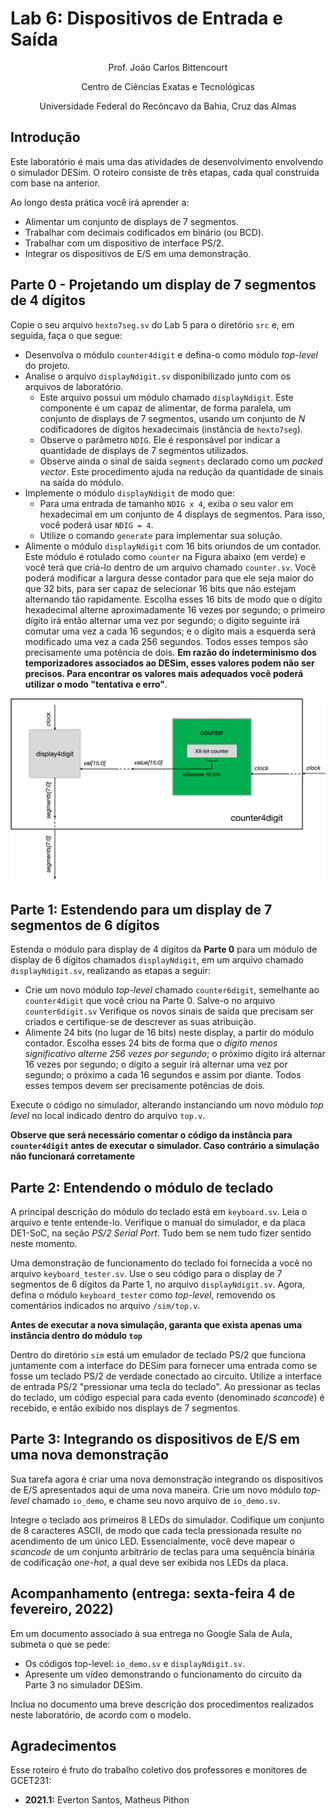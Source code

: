 # Lab 6: Dispositivos de Entrada e Saída

<p align="center">
Prof. João Carlos Bittencourt
</p>
<p align="center">
Centro de Ciências Exatas e Tecnológicas
</p>
<p align="center">
Universidade Federal do Recôncavo da Bahia, Cruz das Almas
</p>

## Introdução

Este laboratório é mais uma das atividades de desenvolvimento envolvendo o simulador DESim. O roteiro consiste de três etapas, cada qual construída com base na anterior.

Ao longo desta prática você irá aprender a:

- Alimentar um conjunto de displays de 7 segmentos.
- Trabalhar com decimais codificados em binário (ou BCD).
- Trabalhar com um dispositivo de interface PS/2.
- Integrar os dispositivos de E/S em uma demonstração.

## Parte 0 - Projetando um display de 7 segmentos de 4 dígitos

Copie o seu arquivo `hexto7seg.sv` do Lab 5 para o diretório `src` e, em seguida, faça o que segue:

- Desenvolva o módulo `counter4digit` e defina-o como módulo _top-level_ do projeto.
- Analise o arquivo `displayNdigit.sv` disponibilizado junto com os arquivos de laboratório.
  - Este arquivo possui um módulo chamado `displayNdigit`. Este componente é um capaz de alimentar, de forma paralela, um conjunto de displays de 7 segmentos, usando um conjunto de _N_ codificadores de dígitos hexadecimais (instância de `hexto7seg`).
  - Observe o parâmetro `NDIG`. Ele é responsável por indicar a quantidade de displays de 7 segmentos utilizados.
  - Observe ainda o sinal de saída `segments` declarado como um _packed vector_. Este procedimento ajuda na redução da quantidade de sinais na saída do módulo.
- Implemente o módulo `displayNdigit` de modo que:
  - Para uma entrada de tamanho `NDIG x 4`, exiba o seu valor em hexadecimal em um conjunto de 4 displays de segmentos. Para isso, você poderá usar `NDIG = 4`.
  - Utilize o comando `generate` para implementar sua solução.
- Alimente o módulo `displayNdigit` com 16 bits oriundos de um contador. Este módulo é rotulado como `counter` na Figura abaixo (em verde) e você terá que criá-lo dentro de um arquivo chamado `counter.sv`. Você poderá modificar a largura desse contador para que ele seja maior do que 32 bits, para ser capaz de selecionar 16 bits que não estejam alternando tão rapidamente. Escolha esses 16 bits de modo que o dígito hexadecimal alterne aproximadamente 16 vezes por segundo; o primeiro dígito irá então alternar uma vez por segundo; o digito seguinte irá comutar uma vez a cada 16 segundos; e o dígito mais a esquerda será modificado uma vez a cada 256 segundos. Todos esses tempos são precisamente uma potência de dois. **Em razão do indeterminismo dos temporizadores associados ao DESim, esses valores podem não ser precisos. Para encontrar os valores mais adequados você poderá utilizar o modo "tentativa e erro"**.

![Contador de 4 dígitos](counter4digit.png)

## Parte 1: Estendendo para um display de 7 segmentos de 6 dígitos

Estenda o módulo para display de 4 dígitos da **Parte 0** para um módulo de display de 6 dígitos chamados `displayNdigit`, em um arquivo chamado `displayNdigit.sv`, realizando as etapas a seguir:

- Crie um novo módulo _top-level_ chamado `counter6digit`, semelhante ao `counter4digit` que você criou na Parte 0. Salve-o no arquivo `counter6digit.sv` Verifique os novos sinais de saída que precisam ser criados e certifique-se de descrever as suas atribuição.
- Alimente 24 bits (no lugar de 16 bits) neste display, a partir do módulo contador. Escolha esses 24 bits de forma que _o dígito menos significativo alterne 256 vezes por segundo_; o próximo dígito irá alternar 16 vezes por segundo; o dígito a seguir irá alternar uma vez por segundo; o próximo a cada 16 segundos e assim por diante. Todos esses tempos devem ser precisamente potências de dois.

Execute o código no simulador, alterando instanciando um novo módulo _top level_ no local indicado dentro do arquivo `top.v`.

**Observe que será necessário comentar o código da instância para `counter4digit` antes de executar o simulador. Caso contrário a simulação não funcionará corretamente**

## Parte 2: Entendendo o módulo de teclado

A principal descrição do módulo do teclado está em `keyboard.sv`. Leia o arquivo e tente entende-lo. Verifique o manual do simulador, e da placa DE1-SoC, na seção _PS/2 Serial Port_. Tudo bem se nem tudo fizer sentido neste momento.

Uma demonstração de funcionamento do teclado foi fornecida a você no arquivo `keyboard_tester.sv`. Use o seu código para o display de 7 segmentos de 6 dígitos da Parte 1, no arquivo `displayNdigit.sv`. Agora, defina o módulo `keyboard_tester` como _top-level_, removendo os comentários indicados no arquivo `/sim/top.v`.

**Antes de executar a nova simulação, garanta que exista apenas uma instância dentro do módulo `top`**

Dentro do diretório `sim` está um emulador de teclado PS/2 que funciona juntamente com a interface do DESim para fornecer uma entrada como se fosse um teclado PS/2 de verdade conectado ao circuito. Utilize a interface de entrada PS/2 "pressionar uma tecla do teclado". Ao pressionar as teclas do teclado, um código especial para cada evento (denominado _scancode_) é recebido, e então exibido nos displays de 7 segmentos.

## Parte 3: Integrando os dispositivos de E/S em uma nova demonstração

Sua tarefa agora é criar uma nova demonstração integrando os dispositivos de E/S apresentados aqui de uma nova maneira. Crie um novo módulo _top-level_ chamado `io_demo`, e chame seu novo arquivo de `io_demo.sv`.

Integre o teclado aos primeiros 8 LEDs do simulador. Codifique um conjunto de 8 caracteres ASCII, de modo que cada tecla pressionada resulte no acendimento de um único LED. Essencialmente, você deve mapear o _scancode_ de um conjunto arbitrário de teclas para uma sequência binária de codificação _one-hot_, a qual deve ser exibida nos LEDs da placa.

## Acompanhamento (entrega: sexta-feira 4 de fevereiro, 2022)

Em um documento associado à sua entrega no Google Sala de Aula, submeta o que se pede:

- Os códigos top-level: `io_demo.sv` e `displayNdigit.sv`.
- Apresente um vídeo demonstrando o funcionamento do circuito da Parte 3 no simulador DESim.

Inclua no documento uma breve descrição dos procedimentos realizados neste laboratório, de acordo com o modelo.

## Agradecimentos

Esse roteiro é fruto do trabalho coletivo dos professores e monitores de GCET231:

- **2021.1:** Everton Santos, Matheus Pithon
